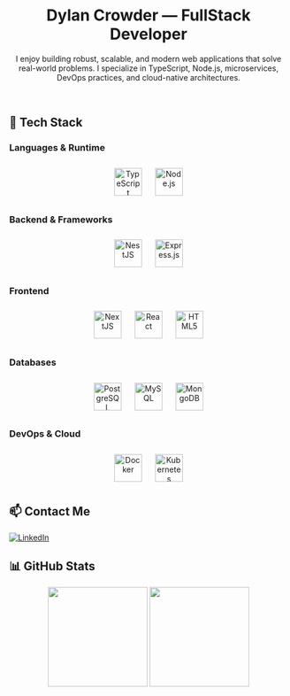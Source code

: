 <h1 align="center">Dylan Crowder — FullStack Developer </h1>

<p align="center">
 I enjoy building robust, scalable, and modern web applications that solve real-world problems.
I specialize in TypeScript, Node.js, microservices, DevOps practices, and cloud-native architectures.
</p>

<br />

## 🚀 Tech Stack

### Languages & Runtime
<p align="center">
  <img src="https://profilinator.rishav.dev/skills-assets/typescript-original.svg" alt="TypeScript" height="50" style="margin:10px"/>
  <img src="https://profilinator.rishav.dev/skills-assets/nodejs-original-wordmark.svg" alt="Node.js" height="50" style="margin:10px"/>
</p>

### Backend & Frameworks
<p align="center">
  <img src="https://nestjs.com/img/logo-small.svg" alt="NestJS" height="50" style="margin:10px"/>
  <img src="https://profilinator.rishav.dev/skills-assets/express-original-wordmark.svg" alt="Express.js" height="50" style="margin:10px"/>
</p>

### Frontend
<p align="center">
  <img src="https://profilinator.rishav.dev/skills-assets/nextjs.png" alt="NextJS" height="50" style="margin:10px"/>
  <img src="https://profilinator.rishav.dev/skills-assets/react-original-wordmark.svg" alt="React" height="50" style="margin:10px"/>
  <img src="https://profilinator.rishav.dev/skills-assets/html5-original-wordmark.svg" alt="HTML5" height="50" style="margin:10px"/>
</p>

### Databases
<p align="center">
  <img src="https://profilinator.rishav.dev/skills-assets/postgresql-original-wordmark.svg" alt="PostgreSQL" height="50" style="margin:10px"/>
  <img src="https://profilinator.rishav.dev/skills-assets/mysql-original-wordmark.svg" alt="MySQL" height="50" style="margin:10px"/>
  <img src="https://profilinator.rishav.dev/skills-assets/mongodb-original-wordmark.svg" alt="MongoDB" height="50" style="margin:10px"/>
</p>

### DevOps & Cloud
<p align="center">
  <img src="https://profilinator.rishav.dev/skills-assets/docker-original-wordmark.svg" alt="Docker" height="50" style="margin:10px"/>
  <img src="https://profilinator.rishav.dev/skills-assets/kubernetes-icon.svg" alt="Kubernetes" height="50" style="margin:10px"/>
</p>


## 📫 Contact Me

<a href="https://linkedin.com/in/dylan-crowder-681226277/" target="_blank">
  <img src="https://img.shields.io/badge/linkedin-%231E77B5.svg?&style=for-the-badge&logo=linkedin&logoColor=white" alt="LinkedIn" />
</a>  



## 📊 GitHub Stats

<p align="center">
  <img src="https://github-readme-stats.vercel.app/api?username=dylancrowder&show_icons=true&theme=tokyonight" height="180"/>
  <img src="https://github-readme-stats.vercel.app/api/top-langs/?username=dylancrowder&layout=compact&theme=tokyonight" height="180"/>
</p>


